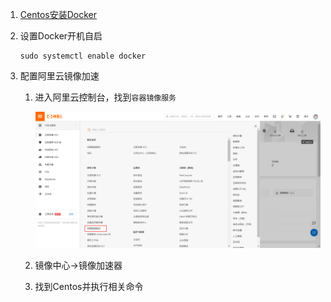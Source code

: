 1. [Centos安装Docker](https://docs.docker.com/engine/install/centos/)

2. 设置Docker开机自启

   ```shell
   sudo systemctl enable docker
   ```

3. 配置阿里云镜像加速

   1. 进入阿里云控制台，找到`容器镜像服务`

      ![](https://raw.githubusercontent.com/MrWater233/PictureHost/master/20200408221421.png)

   2. 镜像中心->镜像加速器

   3. 找到Centos并执行相关命令